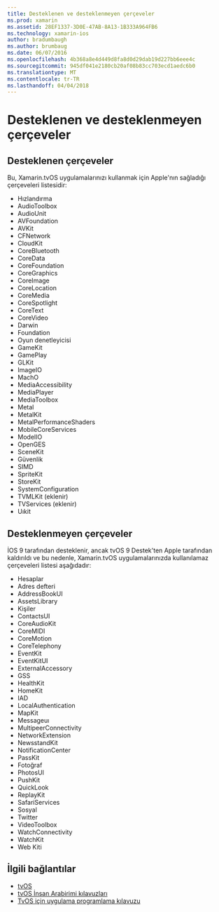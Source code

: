 ```yaml
---
title: Desteklenen ve desteklenmeyen çerçeveler
ms.prod: xamarin
ms.assetid: 28EF1337-3D0E-47AB-8A13-1B333A964FB6
ms.technology: xamarin-ios
author: bradumbaugh
ms.author: brumbaug
ms.date: 06/07/2016
ms.openlocfilehash: 4b368a8e4d449d8fa8d0d29dab19d227bb6eee4c
ms.sourcegitcommit: 945df041e2180cb20af08b83cc703ecd1aedc6b0
ms.translationtype: MT
ms.contentlocale: tr-TR
ms.lasthandoff: 04/04/2018
---
```

# <a name="supported-and-unsupported-frameworks"></a>Desteklenen ve desteklenmeyen çerçeveler

<a name="Supported-Frameworks" />

## <a name="supported-frameworks"></a>Desteklenen çerçeveler

Bu, Xamarin.tvOS uygulamalarınızı kullanmak için Apple'nın sağladığı çerçeveleri listesidir:

* Hızlandırma
* AudioToolbox
* AudioUnit
* AVFoundation
* AVKit
* CFNetwork
* CloudKit
* CoreBluetooth
* CoreData
* CoreFoundation
* CoreGraphics
* CoreImage
* CoreLocation
* CoreMedia
* CoreSpotlight
* CoreText
* CoreVideo
* Darwin
* Foundation
* Oyun denetleyicisi
* GameKit
* GamePlay
* GLKit
* ImageIO
* MachO
* MediaAccessibility
* MediaPlayer
* MediaToolbox
* Metal
* MetalKit
* MetalPerformanceShaders
* MobileCoreServices
* ModelIO
* OpenGES
* SceneKit
* Güvenlik
* SIMD
* SpriteKit
* StoreKit
* SystemConfiguration
* TVMLKit (eklenir)
* TVServices (eklenir)
* Uıkit

<a name="Unsupported-Frameworks" />

## <a name="unsupported-frameworks"></a>Desteklenmeyen çerçeveler

İOS 9 tarafından desteklenir, ancak tvOS 9 Destek'ten Apple tarafından kaldırıldı ve bu nedenle, Xamarin.tvOS uygulamalarınızda kullanılamaz çerçeveleri listesi aşağıdadır:

* Hesaplar
* Adres defteri
* AddressBookUI
* AssetsLibrary
* Kişiler
* ContactsUI
* CoreAudioKit
* CoreMIDI
* CoreMotion
* CoreTelephony
* EventKit
* EventKitUI
* ExternalAccessory
* GSS
* HealthKit
* HomeKit
* IAD
* LocalAuthentication
* MapKit
* Messageuı
* MultipeerConnectivity
* NetworkExtension
* NewsstandKit
* NotificationCenter
* PassKit
* Fotoğraf
* PhotosUI
* PushKit
* QuickLook
* ReplayKit
* SafariServices
* Sosyal
* Twitter
* VideoToolbox
* WatchConnectivity
* WatchKit
* Web Kiti



## <a name="related-links"></a>İlgili bağlantılar

- [tvOS](https://developer.apple.com/tvos/)
- [tvOS İnsan Arabirimi kılavuzları](https://developer.apple.com/tvos/human-interface-guidelines/)
- [TvOS için uygulama programlama kılavuzu](https://developer.apple.com/library/prerelease/tvos/documentation/General/Conceptual/AppleTV_PG/)
